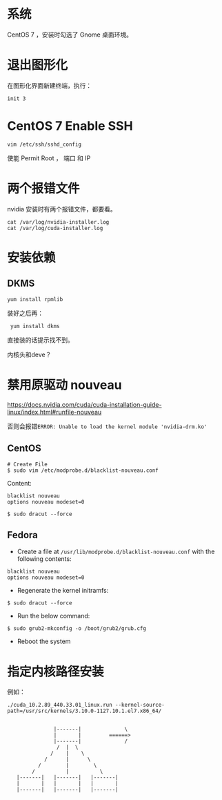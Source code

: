 # 系统
CentOS 7 ，安装时勾选了 Gnome 桌面环境。




# 退出图形化
在图形化界面新建终端，执行：
```
init 3
```



# CentOS 7 Enable SSH

```
vim /etc/ssh/sshd_config
```

使能 Permit Root ， 端口 和 IP



# 两个报错文件
nvidia 安装时有两个报错文件，都要看。
```shell
cat /var/log/nvidia-installer.log
cat /var/log/cuda-installer.log
```


# 安装依赖
## DKMS
```
yum install rpmlib
```
装好之后再：
```
 yum install dkms
```
直接装的话提示找不到。


内核头和deve？


# 禁用原驱动 nouveau
https://docs.nvidia.com/cuda/cuda-installation-guide-linux/index.html#runfile-nouveau

否则会报错`ERROR: Unable to load the kernel module 'nvidia-drm.ko'`

## CentOS
``` shell
# Create File
$ sudo vim /etc/modprobe.d/blacklist-nouveau.conf
```

Content:
```
blacklist nouveau
options nouveau modeset=0
```

```shell
$ sudo dracut --force
```

## Fedora
- Create a file at `/usr/lib/modprobe.d/blacklist-nouveau.conf` with the following contents:
```
blacklist nouveau
options nouveau modeset=0
```
- Regenerate the kernel initramfs:
```
$ sudo dracut --force
```
- Run the below command:
```
$ sudo grub2-mkconfig -o /boot/grub2/grub.cfg
```
- Reboot the system

# 指定内核路径安装
例如：
```shell
./cuda_10.2.89_440.33.01_linux.run --kernel-source-path=/usr/src/kernels/3.10.0-1127.10.1.el7.x86_64/

```



```
                                                  
               |-------|              \           
               |       |         ======>          
               |-------|              /           
                /  |  \                           
              /    |    \                         
            /      |      \                       
          /        |        \                     
        /          |          \                   
   |-------|   |-------|   |-------|              
   |       |   |       |   |       |              
   |-------|   |-------|   |-------|              



```
